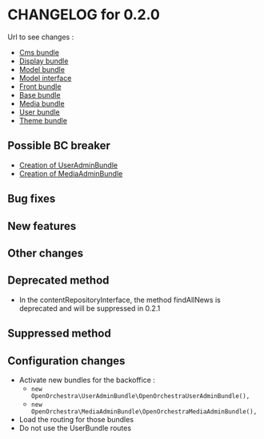 # CHANGELOG for 0.2.0

Url to see changes : 

 - [Cms bundle](https://github.com/open-orchestra/open-orchestra-cms-bundle/compare/v0.1.4...v0.2.0)
 - [Display bundle](https://github.com/open-orchestra/open-orchestra-display-bundle/compare/v0.1.4...v0.2.0)
 - [Model bundle](https://github.com/open-orchestra/open-orchestra-model-bundle/compare/v0.1.4...v0.2.0)
 - [Model interface](https://github.com/open-orchestra/open-orchestra-model-interface/compare/v0.1.4...v0.2.0)
 - [Front bundle](https://github.com/open-orchestra/open-orchestra-front-bundle/compare/v0.1.4...v0.2.0)
 - [Base bundle](https://github.com/open-orchestra/open-orchestra-base-bundle/compare/v0.1.4...v0.2.0)
 - [Media bundle](https://github.com/open-orchestra/open-orchestra-media-bundle/compare/v0.1.4...v0.2.0)
 - [User bundle](https://github.com/open-orchestra/open-orchestra-user-bundle/compare/v0.1.4...v0.2.0)
 - [Theme bundle](https://github.com/open-orchestra/open-orchestra-theme-bundle/compare/v0.1.4...v0.2.0)

## Possible BC breaker

 - [Creation of UserAdminBundle](https://trello.com/c/sJljqlue/740-3-etq-dev-j-ai-acces-a-un-useradminbundle-mediaadminbundle-dans-le-cms-bundle)
 - [Creation of MediaAdminBundle](https://trello.com/c/sJljqlue/740-3-etq-dev-j-ai-acces-a-un-useradminbundle-mediaadminbundle-dans-le-cms-bundle)

## Bug fixes

## New features

## Other changes

## Deprecated method

 - In the contentRepositoryInterface, the method findAllNews is deprecated and will be suppressed in 0.2.1

## Suppressed method

## Configuration changes

 - Activate new bundles for the backoffice :
    - `new OpenOrchestra\UserAdminBundle\OpenOrchestraUserAdminBundle(),`
    - `new OpenOrchestra\MediaAdminBundle\OpenOrchestraMediaAdminBundle(),`
 - Load the routing for those bundles
 - Do not use the UserBundle routes
